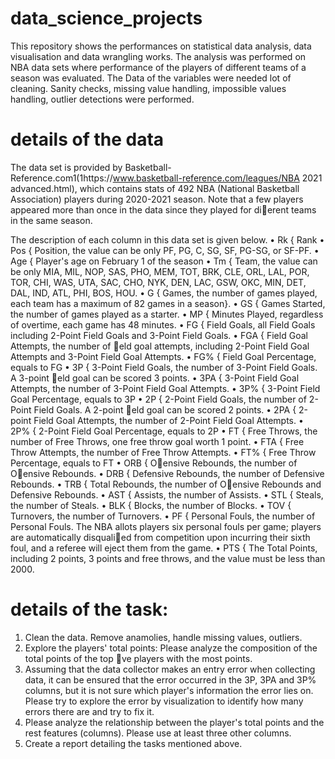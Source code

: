 # data_science_projects
This repository shows the performances on statistical data analysis, data visualisation and data wrangling works.
The analysis was performed on NBA data sets where performance of the players of different teams of a season was evaluated.
The Data of the variables were needed lot of cleaning. 
Sanity checks, missing value handling, impossible values handling, outlier detections were performed.
# details of the data
The data set is provided by Basketball-Reference.com1(1https://www.basketball-reference.com/leagues/NBA 2021 advanced.html),
which contains stats of 492 NBA (National Basketball Association) players during 2020-2021 season. Note that a few
players appeared more than once in the data since they played for dierent teams in the
same season. 

The description of each column in this data set is given below.
• Rk { Rank
• Pos { Position, the value can be only PF, PG, C, SG, SF, PG-SG, or SF-PF.
• Age { Player's age on February 1 of the season
• Tm { Team, the value can be only MIA, MIL, NOP, SAS, PHO, MEM, TOT, BRK,
CLE, ORL, LAL, POR, TOR, CHI, WAS, UTA, SAC, CHO, NYK, DEN, LAC,
GSW, OKC, MIN, DET, DAL, IND, ATL, PHI, BOS, HOU.
• G { Games, the number of games played, each team has a maximum of 82 games in a season}.
• GS { Games Started, the number of games played as a starter.
• MP { Minutes Played, regardless of overtime, each game has 48 minutes.
• FG { Field Goals, all Field Goals including 2-Point Field Goals and 3-Point Field Goals.
• FGA { Field Goal Attempts, the number of eld goal attempts, including 2-Point
Field Goal Attempts and 3-Point Field Goal Attempts.
• FG% { Field Goal Percentage, equals to FG
• 3P { 3-Point Field Goals, the number of 3-Point Field Goals. A 3-point eld goal
can be scored 3 points.
• 3PA { 3-Point Field Goal Attempts, the number of 3-Point Field Goal Attempts.
• 3P% { 3-Point Field Goal Percentage, equals to 3P
• 2P { 2-Point Field Goals, the number of 2-Point Field Goals. A 2-point eld goal
can be scored 2 points.
• 2PA { 2-point Field Goal Attempts, the number of 2-Point Field Goal Attempts.
• 2P% { 2-Point Field Goal Percentage, equals to 2P
• FT { Free Throws, the number of Free Throws, one free throw goal worth 1 point.
• FTA { Free Throw Attempts, the number of Free Throw Attempts.
• FT% { Free Throw Percentage, equals to FT
• ORB { Oensive Rebounds, the number of Oensive Rebounds.
• DRB { Defensive Rebounds, the number of Defensive Rebounds.
• TRB { Total Rebounds, the number of Oensive Rebounds and Defensive Rebounds.
• AST { Assists, the number of Assists.
• STL { Steals, the number of Steals.
• BLK { Blocks, the number of Blocks.
• TOV { Turnovers, the number of Turnovers.
• PF { Personal Fouls, the number of Personal Fouls. The NBA allots players six
personal fouls per game; players are automatically disqualied from competition
upon incurring their sixth foul, and a referee will eject them from the game.
• PTS { The Total Points, including 2 points, 3 points and free throws, and the value
must be less than 2000.

# details of the task:
1) Clean the data. Remove anamolies, handle missing values, outliers.
2) Explore the players' total points: Please analyze the composition of the total points
of the top ve players with the most points.
3) Assuming that the data collector makes an entry error when collecting data, it can
be ensured that the error occurred in the 3P, 3PA and 3P% columns, but it is not
sure which player's information the error lies on. Please try to explore the error by
visualization to identify how many errors there are and try to fix it.
4) Please analyze the relationship between the player's total points and the rest features
(columns). Please use at least three other columns. 
5) Create a report detailing the tasks mentioned above.




